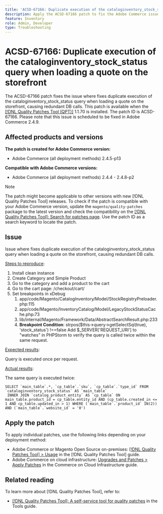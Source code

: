 ```yaml
---
title: 'ACSD-67166: Duplicate execution of the cataloginventory_stock_status query when loading a quote on the storefront'
description: Apply the ACSD-67166 patch to fix the Adobe Commerce issue where fixed duplicate execution of cataloginventory_stock_status query when loading a quote on the storefront, causing redundant DB calls.
feature: Inventory
role: Admin, Developer
type: Troubleshooting
---
```


# ACSD-67166: Duplicate execution of the cataloginventory_stock_status query when loading a quote on the storefront

The ACSD-67166 patch fixes the issue where fixes duplicate execution of the cataloginventory_stock_status query when loading a quote on the storefront, causing redundant DB calls. This patch is available when the [[!DNL Quality Patches Tool (QPT)]](/help/tools/quality-patches-tool/quality-patches-tool-to-self-serve-quality-patches.md) 1.1.70 is installed. The patch ID is ACSD-67166. Please note that this issue is scheduled to be fixed in Adobe Commerce 2.4.9.

## Affected products and versions

**The patch is created for Adobe Commerce version:**

* Adobe Commerce (all deployment methods) 2.4.5-p13

**Compatible with Adobe Commerce versions:**

* Adobe Commerce (all deployment methods) 2.4.4 - 2.4.8-p2

>[!NOTE]
>
>The patch might become applicable to other versions with new [!DNL Quality Patches Tool] releases. To check if the patch is compatible with your Adobe Commerce version, update the `magento/quality-patches` package to the latest version and check the compatibility on the [[!DNL Quality Patches Tool]: Search for patches page](https://experienceleague.adobe.com/tools/commerce-quality-patches/index.html). Use the patch ID as a search keyword to locate the patch.

## Issue

Issue where fixes duplicate execution of the cataloginventory_stock_status query when loading a quote on the storefront, causing redundant DB calls.

<u>Steps to reproduce</u>:

1. Install clean instance
1. Create Category and Simple Product
1. Go to the category and add a product to the cart
1. Go to the cart page: /checkout/cart/
1. Set breakpoints in xDebug
    1. app/code/Magento/CatalogInventory/Model/StockRegistryPreloader.php:115
    1. app/code/Magento/InventoryCatalog/Model/LegacyStockStatusCache.php:73
    1. lib/internal/Magento/Framework/Data/AbstractSearchResult.php:233
    1. **Breakpoint Condition**: strpos($this->query->getSelectSql(true), 'stock_status') !==false
    Add $_SERVER['REQUEST_URI'] to "watches" in PHPStorm to verify the query is called twice within the same request.

<u>Expected results</u>:

Query is executed once per request.

<u>Actual results</u>:

The same query is executed twice:

```
SELECT `main_table`.*, `cp_table`.`sku`, `cp_table`.`type_id` FROM `cataloginventory_stock_status` AS `main_table`
 INNER JOIN `catalog_product_entity` AS `cp_table` ON main_table.product_id = cp_table.entity_id AND (cp_table.created_in <= 1 AND cp_table.updated_in > 1) WHERE (`main_table`.`product_id` IN(2)) AND (`main_table`.`website_id` = '0') 
```

## Apply the patch

To apply individual patches, use the following links depending on your deployment method:

* Adobe Commerce or Magento Open Source on-premises: [[!DNL Quality Patches Tool] > Usage](/help/tools/quality-patches-tool/usage.md) in the [!DNL Quality Patches Tool] guide.
* Adobe Commerce on cloud infrastructure: [Upgrades and Patches > Apply Patches](https://experienceleague.adobe.com/docs/commerce-cloud-service/user-guide/develop/upgrade/apply-patches.html) in the Commerce on Cloud Infrastructure guide.

## Related reading

To learn more about [!DNL Quality Patches Tool], refer to:

* [[!DNL Quality Patches Tool]: A self-service tool for quality patches](/help/tools/quality-patches-tool/quality-patches-tool-to-self-serve-quality-patches.md) in the Tools guide.